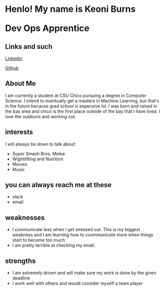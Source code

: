 <h1> 
  Henlo! My name is Keoni Burns
  <p>Dev Ops Apprentice</p>
</h1>

## Links and such
[Linkedin](https://www.linkedin.com/in/keoniburns98)

[Github](https://github.com/keoniburns)

## About Me
I am currently a student at CSU Chico pursuing a degree in Computer Science. I intend to eventually get a masters in Machine Learning, but that's in the future because grad school is expensive lol. I was born and raised in the bay area and chico is the first place outside of the bay that I have lived. I love the outdoors and working out. 

## interests
I will always be down to talk about:
* Super Smash Bros. Melee
* Wightlifting and Nutrition
* Movies
* Music

## you can always reach me at these
* slack
* email

## weaknesses
* I communicate less when I get stressed out. This is my biggest weakness and I am learning how to coommunicate more when things start to become too much
* I am pretty terrible at checking my email. 

## strengths 
* I am extremely driven and will make sure my work is done by the given deadline 
* I work well with others and would consider myself a team player  

<!--
- personal links 
- about me
- my first 90 days?
- interests/discussion topics 
- my role/ working style
- how to communicate with me 
- weaknesses 
- strengths 
- additional info
-->
